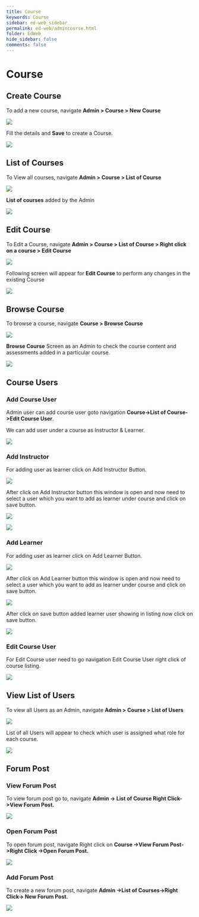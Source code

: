 ```yaml
---
title: Course
keywords: Course
sidebar: ed-web_sidebar
permalink: ed-web/admincourse.html
folder: EdWeb
hide_sidebar: false
comments: false
---
```




# Course

## Create Course
To add a new course, navigate **Admin > Course > New Course**

![](/images/admincreatecoursemenu.png)

Fill the details and **Save** to create a Course.

![](/images/admincreatecourse.png)

## List of Courses

To View all courses, navigate **Admin > Course > List of Course**

![](/images/admincourselist.png)

**List of courses** added by the Admin

![](/images/admincourseview.png)

## Edit Course

To Edit a Course, navigate **Admin > Course > List of Course > Right click on a course > Edit Course**

![](/images/admineditcoursepath.png)

Following screen will appear for **Edit Course** to perform any changes in the existing Course

![](/images/admineditcourse.png)

## Browse Course

To browse a course, navigate **Course > Browse Course**

![](/images/adminbrowsecourselist.png)

**Browse Course** Screen as an Admin to check the course content and assessments added in a particular course.

![](/images/adminbrowsecourseview.png)

## Course Users

### Add Course User

Admin user can add course user goto navigation **Course->List of Course->Edit Course User**.

We can add user under a course as Instructor & Learner.

![](/images/adminaddcourseuser.png)

### Add Instructor

For adding user as learner click on Add Instructor Button. 

![](/images/adminaddinstructor.png)

After click on Add Instructor button this window is open and now need to select a user which you want to add as learner under course and click on save button. 

![](/images/adminselectuser.png)

![](/images/adminassignedusers.png)

### Add Learner

For adding user as learner click on Add Learner Button.

![](/images/admineditassignedusers.png)

After click on Add Learner button this window is open and now need to select a user which you want to add as learner under course and click on save button. 

![](/images/adminselectusers.png)

After click on save button added learner user showing in listing now click on save button.

![](/images/adminuserassigment.png)

### Edit Course User

For Edit Course user need to go navigation Edit Course User right click of course listing.

![](/images/admineditusers.png)

## View List of Users

To view all Users as an Admin, navigate **Admin > Course > List of Users**

![](/images/admincourseuserslist.png)

List of all Users will appear to check which user is assigned what role for each course.

![](/images/admincourseusersview.png)

## Forum Post

### View Forum Post

To view forum post go to, navigate **Admin -> List of Course Right Click->View Forum Post.**

![](/images/adminviewforumpost.png)

### Open Forum Post

To open forum post, navigate Right click on **Course ->View Forum Post->Right Click ->Open Forum Post.**

![](/images/adminopenforumpost.png)

### Add Forum Post

To create a new forum post, navigate **Admin ->List of Courses->Right Click-> New Forum Post.**

![](/images/adminaddforumpost.png)




